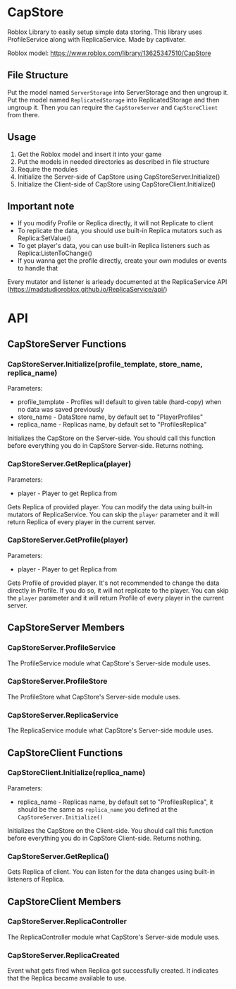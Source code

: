 # CapStore

Roblox Library to easily setup simple data storing.
This library uses ProfileService along with ReplicaService.
Made by captivater.

Roblox model: https://www.roblox.com/library/13625347510/CapStore

## File Structure

Put the model named `ServerStorage` into ServerStorage and then ungroup it.
Put the model named `ReplicatedStorage` into ReplicatedStorage and then ungroup it.
Then you can require the `CapStoreServer` and `CapStoreClient` from there.

## Usage

1. Get the Roblox model and insert it into your game
2. Put the models in needed directories as described in file structure
3. Require the modules
4. Initialize the Server-side of CapStore using CapStoreServer.Initialize()
5. Initialize the Client-side of CapStore using CapStoreClient.Initialize()

## Important note
- If you modify Profile or Replica directly, it will not Replicate to client
- To replicate the data, you should use built-in Replica mutators such as Replica:SetValue()
- To get player's data, you can use built-in Replica listeners such as Replica:ListenToChange()
- If you wanna get the profile directly, create your own modules or events to handle that

Every mutator and listener is arleady documented at the ReplicaService API
(https://madstudioroblox.github.io/ReplicaService/api/)

# API

## CapStoreServer Functions

### CapStoreServer.Initialize(profile_template, store_name, replica_name) 
Parameters:
- profile_template - Profiles will default to given table (hard-copy) when no data was saved previously
- store_name - DataStore name, by default set to "PlayerProfiles"
- replica_name - Replicas name, by default set to "ProfilesReplica"

Initializes the CapStore on the Server-side.
You should call this function before everything you do in CapStore Server-side.
Returns nothing.

### CapStoreServer.GetReplica(player) 
Parameters:
- player - Player to get Replica from

Gets Replica of provided player.
You can modify the data using built-in mutators of ReplicaService.
You can skip the `player` parameter and it will return Replica of every player in the current server.

### CapStoreServer.GetProfile(player) 
Parameters:
- player - Player to get Replica from

Gets Profile of provided player.
It's not recommended to change the data directly in Profile.
If you do so, it will not replicate to the player.
You can skip the `player` parameter and it will return Profile of every player in the current server.

## CapStoreServer Members

### CapStoreServer.ProfileService
The ProfileService module what CapStore's Server-side module uses.

### CapStoreServer.ProfileStore
The ProfileStore what CapStore's Server-side module uses.

### CapStoreServer.ReplicaService
The ReplicaService module what CapStore's Server-side module uses.

## CapStoreClient Functions

### CapStoreClient.Initialize(replica_name) 
Parameters:
- replica_name - Replicas name, by default set to "ProfilesReplica", it should be the same as `replica_name` you defined at the `CapStoreServer.Initialize()`

Initializes the CapStore on the Client-side.
You should call this function before everything you do in CapStore Client-side.
Returns nothing.

### CapStoreServer.GetReplica() 

Gets Replica of client.
You can listen for the data changes using built-in listeners of Replica.

## CapStoreClient Members

### CapStoreServer.ReplicaController
The ReplicaController module what CapStore's Server-side module uses.

### CapStoreServer.ReplicaCreated
Event what gets fired when Replica got successfully created.
It indicates that the Replica became available to use. 
